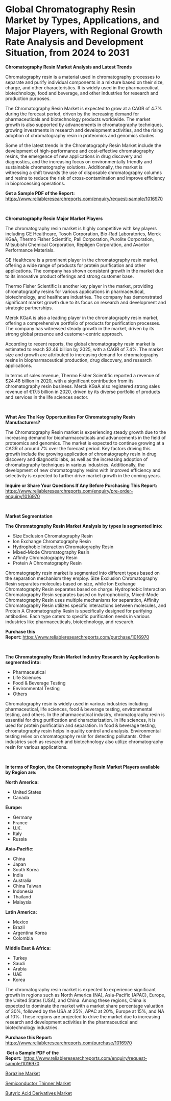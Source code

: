 <p><h1>Global Chromatography Resin Market by Types, Applications, and Major Players, with Regional Growth Rate Analysis and Development Situation, from 2024 to 2031</h1></p><p><strong>Chromatography Resin Market Analysis and Latest Trends</strong></p>
<p><p>Chromatography resin is a material used in chromatography processes to separate and purify individual components in a mixture based on their size, charge, and other characteristics. It is widely used in the pharmaceutical, biotechnology, food and beverage, and other industries for research and production purposes.</p><p>The Chromatography Resin Market is expected to grow at a CAGR of 4.7% during the forecast period, driven by the increasing demand for pharmaceuticals and biotechnology products worldwide. The market growth is also supported by advancements in chromatography techniques, growing investments in research and development activities, and the rising adoption of chromatography resin in proteomics and genomics studies.</p><p>Some of the latest trends in the Chromatography Resin Market include the development of high-performance and cost-effective chromatography resins, the emergence of new applications in drug discovery and diagnostics, and the increasing focus on environmentally friendly and sustainable chromatography solutions. Additionally, the market is witnessing a shift towards the use of disposable chromatography columns and resins to reduce the risk of cross-contamination and improve efficiency in bioprocessing operations.</p></p>
<p><strong>Get a Sample PDF of the Report:&nbsp;</strong> <a href="https://www.reliableresearchreports.com/enquiry/request-sample/1016970">https://www.reliableresearchreports.com/enquiry/request-sample/1016970</a></p>
<p>&nbsp;</p>
<p><strong>Chromatography Resin Major Market Players</strong></p>
<p><p>The chromatography resin market is highly competitive with key players including GE Healthcare, Tosoh Corporation, Bio-Rad Laboratories, Merck KGaA, Thermo Fisher Scientific, Pall Corporation, Purolite Corporation, Mitsubishi Chemical Corporation, Repligen Corporation, and Avantor Performance Materials.</p><p>GE Healthcare is a prominent player in the chromatography resin market, offering a wide range of products for protein purification and other applications. The company has shown consistent growth in the market due to its innovative product offerings and strong customer base.</p><p>Thermo Fisher Scientific is another key player in the market, providing chromatography resins for various applications in pharmaceutical, biotechnology, and healthcare industries. The company has demonstrated significant market growth due to its focus on research and development and strategic partnerships.</p><p>Merck KGaA is also a leading player in the chromatography resin market, offering a comprehensive portfolio of products for purification processes. The company has witnessed steady growth in the market, driven by its strong global presence and customer-centric approach.</p><p>According to recent reports, the global chromatography resin market is estimated to reach $2.46 billion by 2025, with a CAGR of 7.4%. The market size and growth are attributed to increasing demand for chromatography resins in biopharmaceutical production, drug discovery, and research applications.</p><p>In terms of sales revenue, Thermo Fisher Scientific reported a revenue of $24.48 billion in 2020, with a significant contribution from its chromatography resin business. Merck KGaA also registered strong sales revenue of €17.5 billion in 2020, driven by its diverse portfolio of products and services in the life sciences sector.</p></p>
<p>&nbsp;</p>
<p><strong>What Are The Key Opportunities For Chromatography Resin Manufacturers?</strong></p>
<p><p>The Chromatography Resin market is experiencing steady growth due to the increasing demand for biopharmaceuticals and advancements in the field of proteomics and genomics. The market is expected to continue growing at a CAGR of around 7% over the forecast period. Key factors driving this growth include the growing application of chromatography resin in drug discovery and diagnostic labs, as well as the increasing adoption of chromatography techniques in various industries. Additionally, the development of new chromatography resins with improved efficiency and selectivity is expected to further drive market growth in the coming years.</p></p>
<p><strong>Inquire or Share Your Questions If Any Before Purchasing This Report:</strong> <a href="https://www.reliableresearchreports.com/enquiry/pre-order-enquiry/1016970">https://www.reliableresearchreports.com/enquiry/pre-order-enquiry/1016970</a></p>
<p>&nbsp;</p>
<p><strong>Market Segmentation</strong></p>
<p><strong>The Chromatography Resin Market Analysis by types is segmented into:</strong></p>
<p><ul><li>Size Exclusion Chromatography Resin</li><li>Ion Exchange Chromatography Resin</li><li>Hydrophobic Interaction Chromatography Resin</li><li>Mixed-Mode Chromatography Resin</li><li>Affinity Chromatography Resin</li><li>Protein A Chromatography Resin</li></ul></p>
<p><p>Chromatography resin market is segmented into different types based on the separation mechanism they employ. Size Exclusion Chromatography Resin separates molecules based on size, while Ion Exchange Chromatography Resin separates based on charge. Hydrophobic Interaction Chromatography Resin separates based on hydrophobicity, Mixed-Mode Chromatography Resin uses multiple mechanisms for separation, Affinity Chromatography Resin utilizes specific interactions between molecules, and Protein A Chromatography Resin is specifically designed for purifying antibodies. Each type caters to specific purification needs in various industries like pharmaceuticals, biotechnology, and research.</p></p>
<p><strong>Purchase this Report:&nbsp;</strong><a href="https://www.reliableresearchreports.com/purchase/1016970">https://www.reliableresearchreports.com/purchase/1016970</a></p>
<p>&nbsp;</p>
<p><strong>The Chromatography Resin Market Industry Research by Application is segmented into:</strong></p>
<p><ul><li>Pharmaceutical</li><li>Life Sciences</li><li>Food & Beverage Testing</li><li>Environmental Testing</li><li>Others</li></ul></p>
<p><p>Chromatography resin is widely used in various industries including pharmaceutical, life sciences, food & beverage testing, environmental testing, and others. In the pharmaceutical industry, chromatography resin is essential for drug purification and characterization. In life sciences, it is used for protein purification and separation. In food & beverage testing, chromatography resin helps in quality control and analysis. Environmental testing relies on chromatography resin for detecting pollutants. Other industries such as research and biotechnology also utilize chromatography resin for various applications.</p></p>
<p>&nbsp;</p>
<p><strong>In terms of Region, the Chromatography Resin Market Players available by Region are:</strong></p>
<p>
    <p> <strong> North America: </strong>
        <ul>
            <li>United States</li>
            <li>Canada</li>
        </ul>
        </p> 
    <p> <strong> Europe: </strong>
        <ul>
            <li>Germany</li>
            <li>France</li>
            <li>U.K.</li>
            <li>Italy</li>
            <li>Russia</li>
        </ul>
        </p> 
    <p> <strong> Asia-Pacific: </strong>
        <ul>
            <li>China</li>
            <li>Japan</li>
            <li>South Korea</li>
            <li>India</li>
            <li>Australia</li>
            <li>China Taiwan</li>
            <li>Indonesia</li>
            <li>Thailand</li>
            <li>Malaysia</li>
        </ul>
        </p> 
    <p> <strong> Latin America: </strong>
        <ul>
            <li>Mexico</li>
            <li>Brazil</li>
            <li>Argentina Korea</li>
            <li>Colombia</li>
        </ul>
        </p> 
    <p> <strong> Middle East & Africa: </strong>
        <ul>
            <li>Turkey</li>
            <li>Saudi</li>
            <li>Arabia</li>
            <li>UAE</li>
            <li>Korea</li>
        </ul>
    </p>
    </p>
<p><p>The chromatography resin market is expected to experience significant growth in regions such as North America (NA), Asia-Pacific (APAC), Europe, the United States (USA), and China. Among these regions, China is expected to dominate the market with a market share percentage valuation of 30%, followed by the USA at 25%, APAC at 20%, Europe at 15%, and NA at 10%. These regions are projected to drive the market due to increasing research and development activities in the pharmaceutical and biotechnology industries.</p></p>
<p><strong>Purchase this Report: </strong><a href="https://www.reliableresearchreports.com/purchase/1016970">https://www.reliableresearchreports.com/purchase/1016970</a></p>
<p>&nbsp;<strong>Get a Sample PDF of the Report:&nbsp;&nbsp;</strong><a href="https://www.reliableresearchreports.com/enquiry/request-sample/1016970">https://www.reliableresearchreports.com/enquiry/request-sample/1016970</a></p>
<p><strong></strong></p>
<p><p><a href="https://github.com/kufem1/Market-Research-Report-List-1/blob/main/borazine-market.md">Borazine Market</a></p><p><a href="https://view.publitas.com/reportprime-1/semiconductor-thinner-market-size-and-examines-its-market-scope-with-a-primary-focus-on-growth-opportunities-and-forecasted-trends-spanning-from-2023-to-2030/">Semiconductor Thinner Market</a></p><p><a href="https://github.com/singletonthaxterkelliehr2df/Market-Research-Report-List-1/blob/main/butyric-acid-derivatives-market.md">Butyric Acid Derivatives Market</a></p></p>